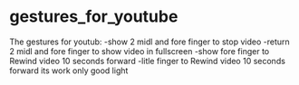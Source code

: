 # gestures_for_youtube
The gestures for youtub:
-show 2 midl and fore finger to stop video
-return 2 midl and fore finger to show video in fullscreen
-show fore finger to Rewind video 10 seconds forward
-litle finger to Rewind video 10 seconds forward
its work only good light
